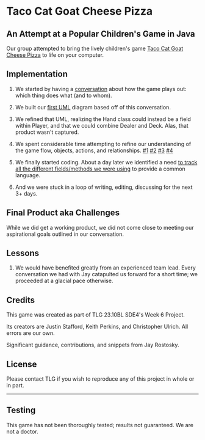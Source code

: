 # Taco Cat Goat Cheese Pizza

## An Attempt at a Popular Children's Game in Java

Our group attempted to bring the lively children's game [Taco Cat Goat Cheese Pizza](https://www.cardhaus.com/taco-cat-goat-cheese-pizza/) to life on your computer. 

## Implementation

1. We started by having a [conversation](resources/READMEReferences/TCGCP%20Conversation.txt) about how the game plays out: which thing does what (and to whom). 
2. We built our [first UML](resources/READMEReferences/ClassDiagram_20231115%20-%20few%20fields.jpg) diagram based off of this conversation.
3. We refined that UML, realizing the Hand class could instead be a field within Player, and that we could combine Dealer and Deck. Alas, that product wasn't captured.

4. We spent considerable time attempting to refine our understanding of the game flow, objects, actions, and relationships.
    [#1](resources/READMEReferences/Game%20Logic-Error%20Finding.txt)
    [#2](resources/READMEReferences/Model%20Classes%20based%20on%20current%20UML.txt)
    [#3](resources/READMEReferences/procedures.txt)
    [#4](resources/READMEReferences/Class-Method%20Structure.txt)

5. We finally started coding. About a day later we identified a need [to track all the different fields/methods we were using](resources/READMEReferences/TCGCP%20Classes,%20Methods,%20Fields.xlsx) to provide a common language.

6. And we were stuck in a loop of writing, editing, discussing for the next 3+ days.

## Final Product aka Challenges

While we did get a working product, we did not come close to meeting our aspirational goals outlined in our conversation.

## Lessons

1. We would have benefited greatly from an experienced team lead. Every conversation we had with Jay catapulted us forward for a short time; we proceeded at a glacial pace otherwise.

## Credits

This game was created as part of TLG 23.10BL SDE4's Week 6 Project. 

Its creators are Justin Stafford, Keith Perkins, and Christopher Ulrich.
All errors are our own.

Significant guidance, contributions, and snippets from Jay Rostosky.

## License

Please contact TLG if you wish to reproduce any of this project in whole or in part.

---

## Testing

This game has not been thoroughly tested; results not guaranteed. We are not a doctor.